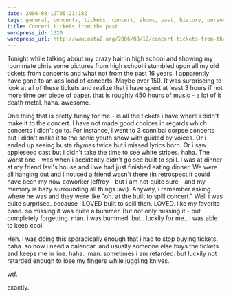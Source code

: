 ```yaml
---
date: 2006-08-12T05:21:18Z
tags: general, concerts, tickets, concert, shows, past, history, personal
title: Concert tickets from the past
wordpress_id: 1320
wordpress_url: http://www.nata2.org/2006/08/12/concert-tickets-from-the-past/
---
```


Tonight while talking about my crazy hair in high school and showing my roommate chris some pictures from high school i stumbled upon all my old tickets from concents and what not from the past 16 years. I apparently have gone to an ass load of concerts. Maybe over 150. It was surpriseing to look at all of these tickets and realize that i have spent at least 3 hours if not more time per piece of paper. that is roughly 450 hours of music - a lot of it death metal. haha. awesome.

One thing that is pretty funny for me - is all the tickets i have where i didn't make it to the concert. I have not made good choices in regards which concerts i didn't go to. For instance, i went to 3 cannibal corpse concerts but i didn't make it to the sonic youth show with guided by voices. Or i ended up seeing busta rhymes twice but i missed lyrics born. Or i saw appleseed cast but i didn't take the time to see white stripes. haha. The worst one - was when i accidently didn't go see built to spill. I was at dinner at my friend lavi's house and i we had just finished eating dinner. We were all hanging out and i noticed a friend wasn't there (in retrospect it could have been my now coworker jeffrey - but i am not quite sure - and my memory is hazy surrounding all things lavi). Anyway, i remember asking where he was and they were like "oh. at the built to spill concert." Well i was quite surprised. because i LOVED built to spill then. LOVED. like my favorite band. so missing it was quite a bummer. But not only missing it - but completely forgetting. man. i was bummed. but.. luckily for me.. i was able to keep cool.

Heh. i was doing this sporadically enough that i had to stop buying tickets. haha. so now i need a calendar. and usually someone else buys the tickets and keeps me in line. haha.  man. sometimes i am retarded. but luckily not retarded enough to lose my fingers while juggling knives.

wtf.

exactly.
